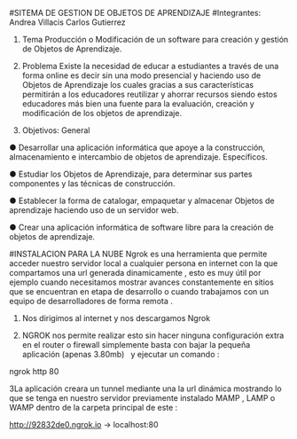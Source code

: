 #SITEMA DE GESTION DE OBJETOS DE APRENDIZAJE 
#Integrantes:
Andrea Villacis
Carlos Gutierrez

1. Tema
Producción o Modificación de un software para creación y gestión de Objetos de Aprendizaje.

2. Problema
Existe la necesidad de educar a estudiantes a través de una forma online es decir sin una
modo presencial y haciendo uso de Objetos de Aprendizaje los cuales gracias a sus
características permitirán a los educadores reutilizar y ahorrar recursos siendo estos
educadores más bien una fuente para la evaluación, creación y modificación de los objetos de
aprendizaje.

3. Objetivos:
General

● Desarrollar una aplicación informática que apoye a la construcción, almacenamiento e
intercambio de objetos de aprendizaje.
Específicos.

● Estudiar los Objetos de Aprendizaje, para determinar sus partes componentes y las
técnicas de construcción.

● Establecer la forma de catalogar, empaquetar y almacenar Objetos de aprendizaje
haciendo uso de un servidor web.

● Crear una aplicación informática de software libre para la creación de objetos de
aprendizaje.


#INSTALACION PARA LA NUBE
Ngrok es una herramienta que permite acceder nuestro servidor local a cualquier persona en internet con la que compartamos una url generada dinamicamente  , esto es muy útil por ejemplo cuando necesitamos mostrar avances constantemente en sitios que se encuentran en etapa de desarrollo o cuando trabajamos con un equipo de desarrolladores  de forma remota .

1. Nos dirigimos al internet y nos descargamos Ngrok

2. NGROK nos permite realizar esto  sin hacer ninguna configuración extra en el router o firewall simplemente basta con bajar la pequeña aplicación (apenas 3.80mb)   y ejecutar un comando :

ngrok http 80

3La aplicación creara un tunnel mediante una la url dinámica  mostrando lo que se tenga en nuestro servidor previamente instalado MAMP , LAMP o WAMP  dentro de la carpeta principal de este  :

http://92832de0.ngrok.io -&gt; localhost:80




